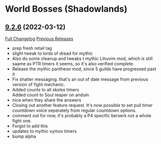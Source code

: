 # <DBM> World Bosses (Shadowlands)

## [9.2.6](https://github.com/DeadlyBossMods/DBM-Retail/tree/9.2.6) (2022-03-12)
[Full Changelog](https://github.com/DeadlyBossMods/DBM-Retail/compare/9.2.5...9.2.6) [Previous Releases](https://github.com/DeadlyBossMods/DBM-Retail/releases)

- prep fresh retail tag  
- slight tweak to lords of dread for mythic  
- Also do some cleanup and tweaks t mythic Lihuvim mod, which is still saame as PTR timers it seems, so it's also verified complete.  
- Release the mythic pantheon mod, since 5 guilds have progressed past it  
- Fix shatter messaging. that's an out of date message from previous version of fight mechanic.  
- Added counts to all skolex timers  
    Added count to Soul reaper on anduin  
- nice when they share the answers  
- Closing out another feature request. It's now possible to set pull timer countdown voice seperately from regular countdown options.  
- comment out for now, it's probably a P4 specific berserk not a whole fight one.  
- Forgot to add this  
- updates to mythic xymox timers  
- bump alpha  
